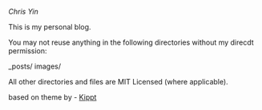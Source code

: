 *Chris Yin*

This is my personal blog. 

You may not reuse anything in the following directories without my direcdt permission:

_posts/
images/

All other directories and files are MIT Licensed (where applicable).


based on theme by - [Kippt](blog.sendtoinc.com)